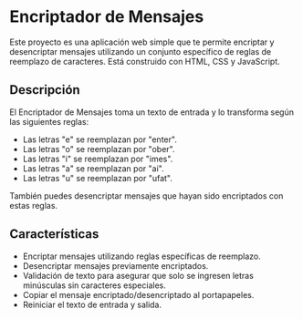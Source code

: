 # Encriptador de Mensajes

Este proyecto es una aplicación web simple que te permite encriptar y desencriptar mensajes utilizando un conjunto específico de reglas de reemplazo de caracteres. Está construido con HTML, CSS y JavaScript.

## Descripción

El Encriptador de Mensajes toma un texto de entrada y lo transforma según las siguientes reglas:
- Las letras "e" se reemplazan por "enter".
- Las letras "o" se reemplazan por "ober".
- Las letras "i" se reemplazan por "imes".
- Las letras "a" se reemplazan por "ai".
- Las letras "u" se reemplazan por "ufat".

También puedes desencriptar mensajes que hayan sido encriptados con estas reglas.

## Características

- Encriptar mensajes utilizando reglas específicas de reemplazo.
- Desencriptar mensajes previamente encriptados.
- Validación de texto para asegurar que solo se ingresen letras minúsculas sin caracteres especiales.
- Copiar el mensaje encriptado/desencriptado al portapapeles.
- Reiniciar el texto de entrada y salida.
